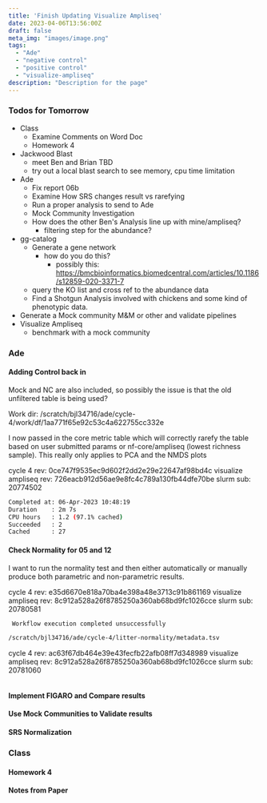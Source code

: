 ```yaml
---
title: 'Finish Updating Visualize Ampliseq'
date: 2023-04-06T13:56:00Z
draft: false
meta_img: "images/image.png"
tags:
  - "Ade"
  - "negative control"
  - "positive control"
  - "visualize-ampliseq"
description: "Description for the page"
---
```


### Todos for Tomorrow

- Class
  - Examine Comments on Word Doc
  - Homework 4
- Jackwood Blast
  - meet Ben and Brian TBD
  - try out a local blast search to see memory, cpu time limitation
- Ade
  - Fix report 06b
  - Examine How SRS changes result vs rarefying
  - Run a proper analysis to send to Ade
  - Mock Community Investigation
  - How does the other Ben's Analysis line up with mine/ampliseq?
    - filtering step for the abundance?
- gg-catalog
  - Generate a gene network 
    - how do you do this?
      - possibly this: https://bmcbioinformatics.biomedcentral.com/articles/10.1186/s12859-020-3371-7
  - query the KO list and cross ref to the abundance data
  - Find a Shotgun Analysis involved with chickens and some kind of phenotypic data.
- Generate a Mock community M&M or other and validate pipelines
- Visualize Ampliseq
  - benchmark with a mock community
  
### Ade

#### Adding Control back in

Mock and NC are also included, so possibly the issue is that the old unfiltered table is being used?

Work dir: /scratch/bjl34716/ade/cycle-4/work/df/1aa771f65e92c53c4a622755cc332e

I now passed in the core metric table which will correctly rarefy the table based on user submitted params or nf-core/ampliseq (lowest richness sample). This really only applies to PCA and the NMDS plots 

cycle 4 rev: 0ce747f9535ec9d602f2dd2e29e22647af98bd4c
visualize ampliseq rev: 726eacb912d56ae9e8fc4c789a130fb44dfe70be
slurm sub: 20774502

```bash
Completed at: 06-Apr-2023 10:48:19
Duration    : 2m 7s
CPU hours   : 1.2 (97.1% cached)
Succeeded   : 2
Cached      : 27
```

#### Check Normality for 05 and 12

I want to run the normality test and then either automatically or manually produce both parametric and non-parametric results.

cycle 4 rev: e35d6670e818a70ba4e398a48e3713c91b861169
visualize ampliseq rev: 8c912a528a26f8785250a360ab68bd9fc1026cce
slurm sub: 20780581

```bash
 Workflow execution completed unsuccessfully

/scratch/bjl34716/ade/cycle-4/litter-normality/metadata.tsv
```


cycle 4 rev:  ac63f67db464e39e43fecfb22afb08ff7d348989
visualize ampliseq rev: 8c912a528a26f8785250a360ab68bd9fc1026cce
slurm sub: 20781060

```bash
```

#### Implement FIGARO and Compare results

#### Use Mock Communities to Validate results


#### SRS Normalization

### Class

#### Homework 4 

#### Notes from Paper



